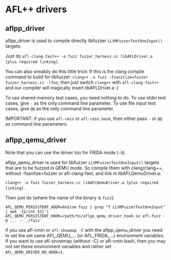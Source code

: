 # AFL++ drivers

## aflpp_driver

aflpp_driver is used to compile directly libfuzzer `LLVMFuzzerTestOneInput()`
targets.

Just do `afl-clang-fast++ -o fuzz fuzzer_harness.cc libAFLDriver.a [plus
required linking]`.

You can also sneakily do this little trick: If this is the clang compile command
to build for libfuzzer: `clang++ -o fuzz -fsanitize=fuzzer fuzzer_harness.cc
-lfoo`, then just switch `clang++` with `afl-clang-fast++` and our compiler will
magically insert libAFLDriver.a :)

To use shared-memory test cases, you need nothing to do. To use stdin test
cases, give `-` as the only command line parameter. To use file input test
cases, give `@@` as the only command line parameter.

IMPORTANT: if you use `afl-cmin` or `afl-cmin.bash`, then either pass `-` or
`@@` as command line parameters.

## aflpp_qemu_driver

Note that you can use the driver too for FRIDA mode (`-O`).

aflpp_qemu_driver is used for libfuzzer `LLVMFuzzerTestOneInput()` targets that
are to be fuzzed in QEMU mode. So compile them with clang/clang++, without
-fsantize=fuzzer or afl-clang-fast, and link in libAFLQemuDriver.a:

`clang++ -o fuzz fuzzer_harness.cc libAFLQemuDriver.a [plus required linking]`.

Then just do (where the name of the binary is `fuzz`):

```
AFL_QEMU_PERSISTENT_ADDR=0x$(nm fuzz | grep "T LLVMFuzzerTestOneInput" | awk '{print $1}')
AFL_QEMU_PERSISTENT_HOOK=/path/to/aflpp_qemu_driver_hook.so afl-fuzz -Q ... -- ./fuzz`
```

if you use afl-cmin or `afl-showmap -C` with the aflpp_qemu_driver you need to
set the set same AFL_QEMU_... (or AFL_FRIDA_...) environment variables. If you
want to use afl-showmap (without -C) or afl-cmin.bash, then you may not set
these environment variables and rather set `AFL_QEMU_DRIVER_NO_HOOK=1`.
